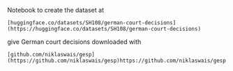 Notebook to create the dataset at 

    [huggingface.co/datasets/SH108/german-court-decisions](https://huggingface.co/datasets/SH108/german-court-decisions)

give German court decisions downloaded with 

    [github.com/niklaswais/gesp](https://github.com/niklaswais/gesp)https://github.com/niklaswais/gesp
